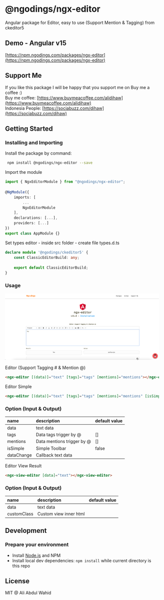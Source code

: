 # @ngodings/ngx-editor

Angular package for Editor, easy to use (Support Mention & Tagging) from ckeditor5

## Demo - Angular v15

[https://npm.ngodings.com/packages/ngx-editor](https://npm.ngodings.com/packages/ngx-editor)

## Support Me

If you like this package I will be happy that you support me on Buy me a coffee :) <br />
Buy me coffee: [https://www.buymeacoffee.com/alidihaw](https://www.buymeacoffee.com/alidihaw) <br />
Indonesia People: [https://sociabuzz.com/dihaw](https://sociabuzz.com/dihaw)

## Getting Started

### Installing and Importing

Install the package by command:

```sh
 npm install @ngodings/ngx-editor --save
```

Import the module

```ts
import { NgxEditorModule } from "@ngodings/ngx-editor";

@NgModule({
    imports: [
        ...
        NgxEditorModule
    ],
    declarations: [...],
    providers: [...]
})
export class AppModule {}
```

Set types editor - inside src folder - create file types.d.ts
```ts
declare module '@ngodings/ckeditor5' {
    const ClassicEditorBuild: any;

    export default ClassicEditorBuild;
}

```

### Usage 

<p align="center">
  <img width="800" src="https://raw.githubusercontent.com/alidihaw/ngodings/master/packages/ngx-editor/public/sample1.png">
</p>

Editor (Support Tagging # & Mention @)

```html
<ngx-editor [(data)]="text" [tags]="tags" [mentions]="mentions"></ngx-editor>
```

Editor Simple

```html
<ngx-editor [(data)]="text" [tags]="tags" [mentions]="mentions" [isSimple]="true"></ngx-editor>
```

### Option (Input & Output)

| name | description | default value   |
| :---------- | :------------------------------------------------------------ | :-------------- |
| data | text data | |
| tags | Data tags trigger by @ | [] |
| mentions | Data mentions trigger by @ | []  |
| isSimple | Simple Toolbar | false |
| dataChange | Callback text data |  |

Editor View Result

```html
<ngx-view-editor [data]="text"></ngx-view-editor>
```

### Option (Input & Output)

| name | description | default value   |
| :---------- | :------------------------------------------------------------ | :-------------- |
| data | text data | |
| customClass | Custom view inner html | |

## Development

### Prepare your environment
* Install [Node.js](http://nodejs.org/) and NPM
* Install local dev dependencies: `npm install` while current directory is this repo

## License

MIT @ Ali Abdul Wahid
